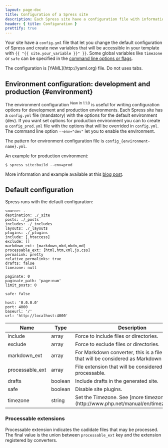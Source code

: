 ```yaml
---
layout: page-doc
title: Configuration of a Spress site
description: Each Spress site have a configuration file with information for generating the site
header: { title: Configuration }
prettify: true
---
```

Your site have a `config.yml` file that let you change the default configuration
of Spress and create new variables that will be accessible in your template with
`{{ "{{ site.your_variable }}" }}`. Some global variables like `timezone` or 
`safe` can be specified in the [command line options or flags](/docs/how-is-work/#site-build-command).

<div class="panel panel-default">
  <div class="panel-body">
    <div class="row">
        <div class="col-md-1">
            <i class="fa fa-exclamation-triangle fa-3x color-red"></i>
        </div>
        <div class="col-md-11">
            <p markdown="1">
                The configuration is [YAML](http://yaml.org) file. Do not uses
                tabs.
            </p>
        </div>
    </div>
  </div>
</div>

## Environment configuration: development and production {#environment}

The environment configuration <sup><span class="label label-success">New in 1.1.0</span></sup>
is useful for writing configuration options for development and production environments. Each 
Spress site has a `config.yml` file (mandatory) with the options for the default environment (dev).
If you want set options for production environment you can to create a `config_prod.yml` file with
the options that will be overrided in `config.yml`. The command line option `--env="dev"` let you
to enable the environment.

The pattern for environment configuration file is `config_{environment-name}.yml`.

An example for production environment:

```
$ spress site:build --env=prod
```

More information and example available at this [blog post](/news/2014/06/12/new-in-spress-1-1-environment-configurations/).

## Default configuration

Spress runs with the default configuration:

```
source: .
destination: ./_site
posts: ./_posts
includes: ./_includes
layouts: ./_layouts
plugins: ./_plugins
include: [.htaccess]
exclude: []
markdown_ext: [markdown,mkd,mkdn,md]
processable_ext: [html,htm,xml,js,css]
permalink: pretty
relative_permalinks: true
drafts: false
timezone: null

paginate: 0
paginate_path: 'page:num'
limit_posts: 0

safe: false

host: '0.0.0.0'
port: 4000
baseurl: '/'
url: 'http://localhost:4000'
```

<table class="table">
    <thead>
        <tr>
            <th class="col-sm-2">Name</th>
            <th>Type</th>
            <th>Description</th>
        </tr>
    </thead>
    <tbody>
        <tr>
            <td>include</td>
            <td>array</td>
            <td>Force to include files or directories.</td>
        </tr>
        <tr>
            <td>exclude</td>
            <td>array</td>
            <td>Force to exclude files or directories.</td>
        </tr>
        <tr>
            <td>markdown_ext</td>
            <td>array</td>
            <td>
                For Markdown converter, this is a file extension that
                will be considered as Markdown file.
            </td>
        </tr>
        <tr>
            <td>processable_ext</td>
            <td>array</td>
            <td>File extension that will be considered like processable.</td>
        </tr>
        <tr>
            <td>drafts</td>
            <td>boolean</td>
            <td>Include drafts in the generated site.</td>
        </tr>
        <tr>
            <td>safe</span></td>
            <td>boolean</span></td>
            <td>Disable site plugins.</td>
        </tr>
        <tr>
            <td>timezone</td>
            <td>string</td>
            <td markdown="1">
                Set the Timezone. See 
                [more timezones in PHP](http://www.php.net/manual/en/timezones.php).
            </td>
        </tr>
    </tbody>
</table>

### Processable extensions
Processable extension indicates the cadidate files that may be processed.  
The final value is the union between `processable_ext` key and the extension 
registered by converters.